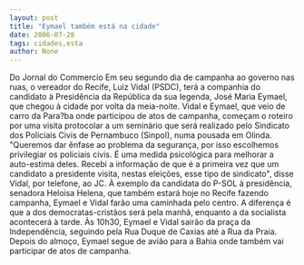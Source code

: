 ```yaml
---
layout: post
title: "Eymael também está na cidade"
date: 2006-07-28
tags: cidades,esta
author: None
---
```

Do Jornal do Commercio
Em seu segundo dia de campanha ao governo nas ruas, o vereador do Recife, Luiz Vidal (PSDC), terá a companhia do candidato à Presidência da República da sua legenda, José Maria Eymael, que chegou à cidade por volta da meia-noite. 
Vidal e Eymael, que veio de carro da Para?ba onde participou de atos de campanha, começam o roteiro por uma visita protocolar a um seminário que será realizado pelo Sindicato dos Policiais Civis de Pernambuco (Sinpol), numa pousada em Olinda.
\"Queremos dar ênfase ao problema da segurança, por isso escolhemos privilegiar os policiais civis. É uma medida psicológica para melhorar a auto-estima deles. Recebi a informação de que é a primeira vez que um candidato a presidente visita, nestas eleições, esse tipo de sindicato\", disse Vidal, por telefone, ao JC.
À exemplo da candidata do P-SOL à presidência, senadora Heloisa Helena, que também estará hoje no Recife fazendo campanha, Eymael e Vidal farão uma caminhada pelo centro. 
A diferença é que a dos democratas-cristãos será pela manhã, enquanto a da socialista acontecerá à tarde. Às 10h30, Eymael e Vidal sairão da praça da Independência, seguindo pela Rua Duque de Caxias até a Rua da Praia. Depois do almoço, Eymael segue de avião para a Bahia onde também vai participar de atos de campanha. 